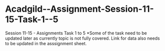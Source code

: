 # Acadgild--Assignment-Session-11-15-Task-1--5
Session 11-15 - Assignments Task 1 to 5 
*Some of the task need to be updated later as currently topic is not fully covered. Link for data also needs to be updated in the asssignment sheet.
